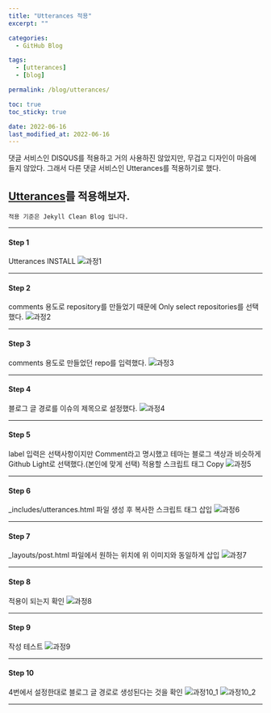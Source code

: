 ```yaml
---
title: "Utterances 적용"
excerpt: ""

categories:
  - GitHub Blog

tags:
  - [utterances]
  - [blog]

permalink: /blog/utterances/

toc: true
toc_sticky: true

date: 2022-06-16
last_modified_at: 2022-06-16
---
```


댓글 서비스인 DISQUS를 적용하고 거의 사용하진 않았지만, 무겁고 디자인이 마음에 들지 않았다.
그래서 다른 댓글 서비스인 Utterances를 적용하기로 했다.
## [Utterances](https://github.com/apps/utterances)를 적용해보자.
`적용 기준은 Jekyll Clean Blog 입니다.`
* * *

#### Step 1
Utterances INSTALL
![과정1](/assets/images/posts/utterances/1.png "1")
* * *

#### Step 2
comments 용도로 repository를 만들었기 때문에 Only select repositories를 선택했다.
![과정2](/assets/images/posts/utterances/2.png "2")
* * *

#### Step 3
comments 용도로 만들었던 repo를 입력했다.
![과정3](/assets/images/posts/utterances/3.png "3")
* * *

#### Step 4
블로그 글 경로를 이슈의 제목으로 설정했다.
![과정4](/assets/images/posts/utterances/4.png "4")
* * *

#### Step 5
label 입력은 선택사항이지만 Comment라고 명시했고 테마는 블로그 색상과 비슷하게 Github Light로 선택했다.(본인에 맞게 선택)
적용할 스크립트 태그 Copy
![과정5](/assets/images/posts/utterances/5.png "5")
* * *

#### Step 6
_includes/utterances.html 파일 생성 후 복사한 스크립트 태그 삽입
![과정6](/assets/images/posts/utterances/6.png "6")
* * *

#### Step 7
_layouts/post.html 파일에서 원하는 위치에 위 이미지와 동일하게 삽입
![과정7](/assets/images/posts/utterances/7.png "7")
* * *

#### Step 8
적용이 되는지 확인
![과정8](/assets/images/posts/utterances/8.png "8")
* * *

#### Step 9
작성 테스트
![과정9](/assets/images/posts/utterances/9.png "9")
* * *

#### Step 10
4번에서 설정한대로 블로그 글 경로로 생성된다는 것을 확인
![과정10_1](/assets/images/posts/utterances/10_1.png "10_1")
![과정10_2](/assets/images/posts/utterances/10_2.png "10_2")
* * *